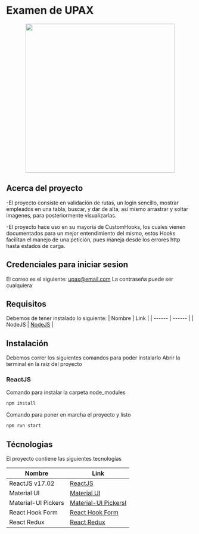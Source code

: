 # Examen de UPAX

<p align="center"><img src="https://upax.com.mx/wp-content/uploads/2020/09/LogoUPAX.png" width="400"></p>


## Acerca del proyecto

-El proyecto consiste en validación de rutas, un login sencillo, mostrar empleados en una tabla, buscar, y  dar de alta, así mismo arrastrar y soltar imagenes, para posteriormente visualizarlas.

-El proyecto hace uso en su mayoria de CustomHooks, los cuales vienen documentados para un mejor entendimiento del mismo, estos Hooks facilitan el manejo de una petición, pues maneja desde los errores http hasta estados de carga.

## Credenciales para iniciar sesion
El correo es el siguiente: upax@email.com
La contraseña puede ser cualquiera 

## Requisitos
Debemos de tener instalado lo siguiente:
| Nombre | Link |
| ------ | ------ |
| NodeJS | [NodeJS](https://nodejs.org/es/) |


## Instalación
Debemos correr los siguientes comandos para poder instalarlo
Abrir la terminal en la raiz del proyecto

### ReactJS
Comando para instalar la carpeta node_modules
```sh
npm install
```

Comando para poner en marcha el proyecto y listo
```sh
npm run start
```

## Técnologias

El proyecto contiene las siguientes tecnologías

| Nombre | Link |
| ------ | ------ |
| ReactJS v17.02 | [ReactJS](https://es.reactjs.org/docs/getting-started.html) |
| Material UI | [Material UI](https://material-ui.com/) |
| Material-UI Pickers | [Material-UI PickersI](https://material-ui-pickers.dev/) |
| React Hook Form | [React Hook Form](https://react-hook-form.com/) |
| React Redux | [React Redux](https://react-redux.js.org/) |
